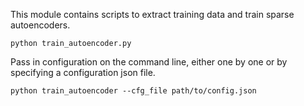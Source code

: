 This module contains scripts to extract training data and train sparse autoencoders.

```
python train_autoencoder.py
```

Pass in configuration on the command line, either one by one or by specifying a configuration json file.

```
python train_autoencoder --cfg_file path/to/config.json
```